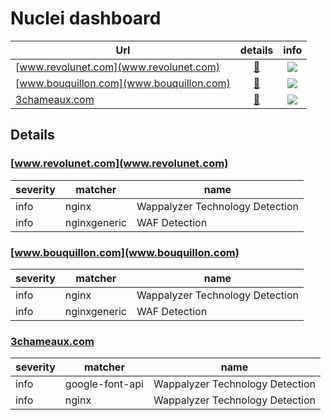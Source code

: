 # Nuclei dashboard


Url                  | details | info
---------------------|:-------:|:---:
[www.revolunet.com](www.revolunet.com) | [🔎](#wwwrevolunetcom) | ![](https://img.shields.io/static/v1?label=info&message=2&color=success)
[www.bouquillon.com](www.bouquillon.com) | [🔎](#wwwbouquilloncom) | ![](https://img.shields.io/static/v1?label=info&message=2&color=success)
[3chameaux.com](3chameaux.com) | [🔎](#3chameauxcom) | ![](https://img.shields.io/static/v1?label=info&message=2&color=success)


## Details

### [www.revolunet.com](www.revolunet.com)

severity | matcher | name
---------|---------|---------
info | nginx | Wappalyzer Technology Detection
info | nginxgeneric | WAF Detection


### [www.bouquillon.com](www.bouquillon.com)

severity | matcher | name
---------|---------|---------
info | nginx | Wappalyzer Technology Detection
info | nginxgeneric | WAF Detection


### [3chameaux.com](3chameaux.com)

severity | matcher | name
---------|---------|---------
info | google-font-api | Wappalyzer Technology Detection
info | nginx | Wappalyzer Technology Detection


